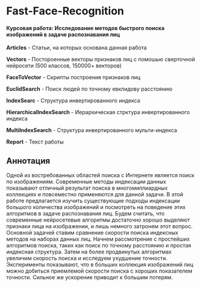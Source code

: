 # Fast-Face-Recognition

#### Курсовая работа: Исследование методов быстрого поиска изображений в задаче распознавания лиц 

**Articles** - Статьи, на которых основана данная работа

**Vectors** - Постороенные векторы признаков лиц с помошью сверточной нейросети (500 классов, 150000+ векторов) 

**FaceToVector** - Скрипты построения признаков лиц

**EuclidSearch** - Поиск людей по точному евклидову расстоянию  

**IndexSearc** - Структура инвертированного индекса 

**HierarchicalIndexSearch** - Иерархическая стрктура инвертированного индекса 

**MultiIndexSearch** - Структура инвертированного мульти-индекса

**Report** - Текст работы

## Аннотация
Одной из востребованных областей поиска с Интернете является поиск по изображениям. Современные методы индексации данных показывают отличный результат поиска в многомиллиардных коллекциях и повсеместно применяются для данной задачи. В этой работе предлагается изучить существующие подходы индексации большого количества изображений и посмотреть на поведение этих алгоритмов в задаче распознавания лиц. Будем считать, что современные нейросетевые алгоритмы достаточно хорошо выделяют признаки лица на изображении, и лишь немного затронем этот вопрос. Основной задачей ставим сравнение скорости поиска индексных методов на наборах данных лиц. Начнем рассмотрение с простейших алгоритмов поиска, таких как поиск по точному расстоянию и простая индексная структура. Затем на более продвинутых алгоритмах увеличим скорость поиска и исследуем ухудшение точности. Эксперименты показывают, что в больших коллекция изображений лиц можно добиться приемлемой скорости поиска с хороших показателем точности. Сильное же ускорение приводит к большим потерям.

